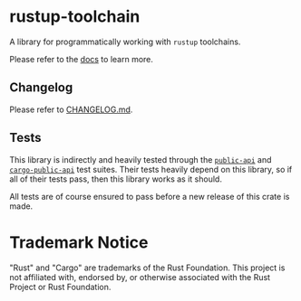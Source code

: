 # rustup-toolchain

A library for programmatically working with `rustup` toolchains.

Please refer to the [docs](https://docs.rs/rustup-toolchain/latest) to learn more.

## Changelog

Please refer to [CHANGELOG.md](https://github.com/cargo-public-api/cargo-public-api/blob/main/rustup-toolchain/CHANGELOG.md).

## Tests

This library is indirectly and heavily tested through the [`public-api`](https://crates.io/crates/public-api) and [`cargo-public-api`](https://crates.io/crates/cargo-public-api) test suites. Their tests heavily depend on this library, so if all of their tests pass, then this library works as it should.

All tests are of course ensured to pass before a new release of this crate is made.

# Trademark Notice

"Rust" and "Cargo" are trademarks of the Rust Foundation. This project is not affiliated with, endorsed by, or otherwise associated with the Rust Project or Rust Foundation.
